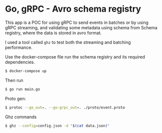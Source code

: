 # Go, gRPC - Avro schema registry

This app is a POC for using gRPC to send events in batches or by using gRPC streaming, and validating some metadata using schema from Schema registry, where the data is stored in avro format.

I used a tool called `ghz` to test both the streaming and batching performance.


Use the docker-compose file run the schema registry and its required dependencies. 
```bash
$ docker-compose up
```

Then run
```bash
$ go run main.go
```

Proto gen:
```bash
$ protoc --go_out=. --go-grpc_out=. ./proto/event.proto
```

Ghz commands
```bash
$ ghz --config=config.json -d "$(cat data.json)"
```